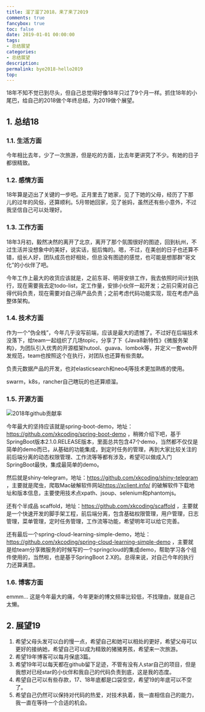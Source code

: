 ```yaml
---
title: 溜了溜了2018，来了来了2019
comments: true
fancybox: true
toc: false
date: 2019-01-01 00:00:00
tags: 
- 总结展望
categories:
- 总结展望
description:
permalink: bye2018-hello2019
top:
---
```

18年不知不觉已到尽头，但自己总觉得好像18年只过了9个月一样。抓住18年的小尾巴，给自己的2018做个年终总结，为2019做个展望。

<!--more-->

## 1. 总结18

### 1.1. 生活方面

今年相比去年，少了一次旅游，但是吃的方面，比去年更讲究了不少。有她的日子都很精致。

### 1.2. 感情方面

18年算是迈出了关键的一步吧。正月里去了她家，见了下她的父母，经历了下那儿的过年的风俗，还算顺利。5月带她回家，见了爸妈，虽然还有些小意外，不过我坚信自己可以处理好。

### 1.3. 工作方面

18年3月初，毅然决然的离开了北京，离开了那个氛围很好的图迹，回到杭州，不过生活并没想象中的美好，说实话，挺后悔的。嗯，不过，在美创的日子也还算不错，组长人好，团队成员也好相处，但总没有图迹的感觉，也可能是想那群“哥文化”的小伙伴了吧。

今年工作上最大的收货应该就是，之前东哥、明哥安排工作，我去依照时间计划执行，现在需要我去定todo-list，定工作量，安排小伙伴一起开发；之前只需对自己得代码负责，现在需要对自己得产品负责；之前考虑代码功能实现，现在考虑产品整体架构。

### 1.4. 技术方面

作为一个“伪全栈”，今年几乎没写前端，应该是最大的遗憾了。不过好在后端技术没落下，给team一起组织了几场topic，分享了下《Java8新特性》《微服务架构》，为团队引入优秀的开源框架hutool、guava、lombok等，并定义一套web开发规范，team也按照这个在执行，对团队也还算有些贡献。

负责元数据产品的开发，也对elasticsearch和neo4j等技术更加熟练的使用。

swarm，k8s，rancher自己瞎玩的也还算顺溜。

### 1.5. 开源方面

![2018年github贡献率](http://static.xkcoding.com/blog/bye2018-hello2019/image-2018-github-contributions.png)

今年最大的坚持应该就是spring-boot-demo，地址：<https://github.com/xkcoding/spring-boot-demo> ，稍微介绍下吧，基于SpringBoot版本2.1.0.RELEASE版本，里面总共包含47个demo，当然都不仅仅是简单的demo而已，从基础的功能集成，到定时任务的管理，再到大家比较关注的前后端分离的动态权限管理、工作流等等都有涉及，希望可以做成入门SpringBoot最快，集成最简单的demo。

然后就是shiny-telegram，地址：<https://github.com/xkcoding/shiny-telegram> ，主要就是爬虫，爬取Mac破解软件网站<https://xclient.info/> 的破解软件下载地址和版本信息，主要使用技术点xpath、jsoup、selenium和phantomjs。

还有个半成品 scaffold，地址：<https://github.com/xkcoding/scaffold> ，主要就是一个快速开发的脚手架工程，前后端分离，包含基础权限管理，用户管理，日志管理，菜单管理，定时任务管理，工作流等功能，希望明年可以给它完善。

还有最后一个spring-cloud-learning-simple-demo，地址：<https://github.com/xkcoding/spring-cloud-learning-simple-demo> ，主要就是给team分享微服务的时候写的一个springcloud的集成demo，帮助学习各个组件使用的，当然啦，也是基于SpringBoot 2.X的。总得来说，对自己今年的执行力还算满意。

### 1.6. 博客方面

emmm... 这是今年最大的痛，今年更新的博文频率比较低，不找理由，就是自己太懒。

## 2. 展望19

1. 希望父母头发可以白的慢一点，希望自己和她可以相处的更好，希望父母可以更好的接纳她，希望自己可以成为精致的猪猪男孩，希望来一次旅游。
2. 希望19年博客可以每月保底3篇。
3. 希望19年可以每天都在github留下足迹，不管有没有人star自己的项目，但是我想对已经star的小伙伴和我自己的代码负责到底，这是我的态度。
4. 希望自己可以有些存款，17、18年底都是口袋空空，希望19的年底可以不空了。
5. 希望自己仍然可以保持对代码的热爱，对技术执着，我一直相信自己的能力，我一直在等待一个合适的机会。